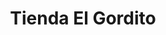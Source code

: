 ---
title: "Tienda El Gordito"
url: /zona-19-ciudad-de-guatemala/tienda-el-gordito/
shop: general
---